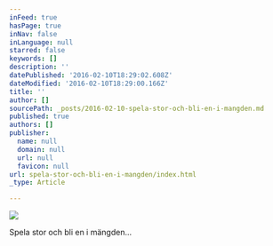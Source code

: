```yaml
---
inFeed: true
hasPage: true
inNav: false
inLanguage: null
starred: false
keywords: []
description: ''
datePublished: '2016-02-10T18:29:02.608Z'
dateModified: '2016-02-10T18:29:00.166Z'
title: ''
author: []
sourcePath: _posts/2016-02-10-spela-stor-och-bli-en-i-mangden.md
published: true
authors: []
publisher:
  name: null
  domain: null
  url: null
  favicon: null
url: spela-stor-och-bli-en-i-mangden/index.html
_type: Article

---
```

![](https://s3-us-west-2.amazonaws.com/the-grid-img/p/4a6fe5a2e225ff57f28314c790e082a5ae6cf3e0.jpg)

Spela stor och bli en i mängden...